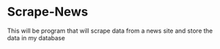 # Scrape-News
This will be program that will scrape data from a news site and store the data in my database
